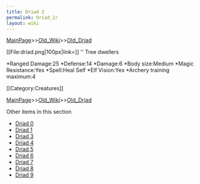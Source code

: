 ```yaml
---
title: Driad 2
permalink: Driad_2/
layout: wiki
---
```


[MainPage](/keeperrl_wiki/ "wikilink")>>[Old_Wiki](/keeperrl_wiki/Old_Wiki "wikilink")>>[Old_Driad](/keeperrl_wiki/Old_Driad "wikilink")

[[File:driad.png|100px|link=]] '' Tree dwellers

*Ranged Damage:25
*Defense:14
*Damage:6
*Body size:Medium
*Magic Resistance:Yes
*Spell:Heal Self
*Elf Vision:Yes
*Archery training maximum:4

[[Category:Creatures]]

[MainPage](/keeperrl_wiki/ "wikilink")>>[Old_Wiki](/keeperrl_wiki/Old_Wiki "wikilink")>>[Old_Driad](/keeperrl_wiki/Old_Driad "wikilink")

Other items in this section
-    [Driad 0](/keeperrl_wiki/Driad_0 "wikilink")
-    [Driad 1](/keeperrl_wiki/Driad_1 "wikilink")
-    [Driad 3](/keeperrl_wiki/Driad_3 "wikilink")
-    [Driad 4](/keeperrl_wiki/Driad_4 "wikilink")
-    [Driad 5](/keeperrl_wiki/Driad_5 "wikilink")
-    [Driad 6](/keeperrl_wiki/Driad_6 "wikilink")
-    [Driad 7](/keeperrl_wiki/Driad_7 "wikilink")
-    [Driad 8](/keeperrl_wiki/Driad_8 "wikilink")
-    [Driad 9](/keeperrl_wiki/Driad_9 "wikilink")
